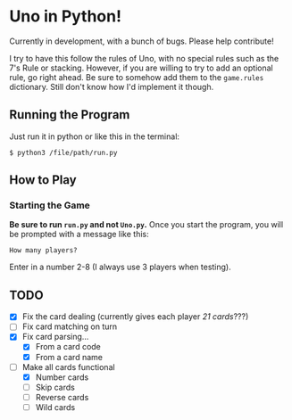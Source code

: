 # Uno in Python!
Currently in development, with a bunch of bugs. Please help contribute!

I try to have this follow the rules of Uno, with no special rules such as the 7's Rule or stacking. However, if you are willing to try to add an optional rule, go right ahead. Be sure to somehow add them to the `game.rules` dictionary. Still don't know how I'd implement it though.
## Running the Program

Just run it in python or like this in the terminal:
```
$ python3 /file/path/run.py
```

## How to Play
### Starting the Game
**Be sure to run `run.py` and not `Uno.py`.** Once you start the program, you will be prompted with a message like this:
```
How many players?
```
Enter in a number 2-8 (I always use 3 players when testing).

## TODO
- [x] Fix the card dealing (currently gives each player *21 cards*???)
- [ ] Fix card matching on turn
- [x] Fix card parsing...
	- [x] From a card code
	- [x] From a card name
- [ ] Make all cards functional
	- [x] Number cards
	- [ ] Skip cards
	- [ ] Reverse cards
	- [ ] Wild cards
